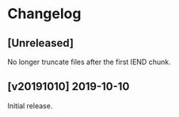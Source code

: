 # Changelog

## [Unreleased]
No longer truncate files after the first IEND chunk.

## [v20191010] 2019-10-10
Initial release.
